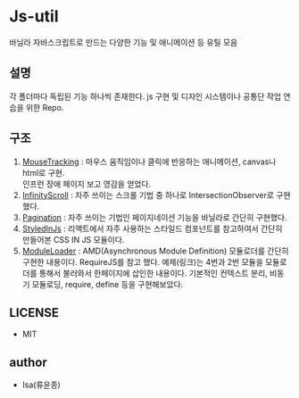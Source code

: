 # Js-util

바닐라 자바스크립트로 만드는 다양한 기능 및 애니메이션 등 유틸 모음

## 설명
각 폴더마다 독립된 기능 하나씩 존재한다. js 구현 및 디자인 시스템이나 공통단 작업 연습을 위한 Repo.

## 구조
1. [MouseTracking](https://yoonjonglyu.github.io/js-util/mouseTracking/) : 마우스 움직임이나 클릭에 반응하는 애니메이션, canvas나 html로 구현.  
   인프런 장애 페이지 보고 영감을 얻었다.
2. [InfinityScroll](https://yoonjonglyu.github.io/js-util/infinityScroll/) : 자주 쓰이는 스크롤 기법 중 하나로 IntersectionObserver로 구현했다.
3. [Pagination](https://yoonjonglyu.github.io/js-util/pagination/) : 자주 쓰이는 기법인 페이지네이션 기능을 바닐라로 간단히 구현했다.  
4. [StyledInJs](https://yoonjonglyu.github.io/js-util/styledInJs/) : 리액트에서 자주 사용하는 스타일드 컴포넌트를 참고하여서 간단히 만들어본 CSS IN JS 모듈이다.  
5. [ModuleLoader](https://yoonjonglyu.github.io/js-util/moduleLoader/) : AMD(Asynchronous Module Definition) 모듈로더를 간단히 구현한 내용이다. RequireJS를 참고 했다. 예제(링크)는 4번과 2번 모듈을 모듈로더를 통해서 불러와서 한페이지에 삽인한 내용이다. 기본적인 컨텍스트 분리, 비동기 모듈로딩, require, define 등을 구현해보았다.    

## LICENSE
- MIT

## author
- Isa(류윤종)